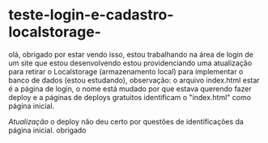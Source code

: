 # teste-login-e-cadastro-localstorage-
olá, obrigado por estar vendo isso, estou trabalhando na área de login de um site que estou desenvolvendo estou providenciando uma atualização para retirar o Localstorage (armazenamento local) para implementar o banco de dados (estou estudando), observação: o arquivo index.html estar é a página de login, o nome está mudado por que estava querendo fazer deploy e a páginas de deploys gratuitos identificam o "index.html" como página inicial.

*Atualização* 
o deploy não deu certo por questões de identificações da página inicial. obrigado